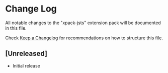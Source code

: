# Change Log

All notable changes to the "xpack-jsts" extension pack will be documented in this file.

Check [Keep a Changelog](http://keepachangelog.com/) for recommendations on how to structure this file.

## [Unreleased]

- Initial release
